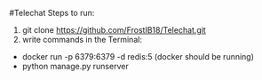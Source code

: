 #Telechat
Steps to run:
1. git clone https://github.com/FrostIB18/Telechat.git
2. write commands in the Terminal:
- docker run -p 6379:6379 -d redis:5 (docker should be running)
- python manage.py runserver